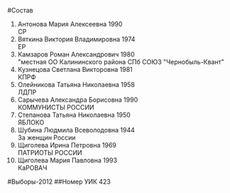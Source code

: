 #Состав
1. Антонова Мария Алексеевна 1990   
    СР
2. Вяткина Виктория Владимировна 1974   
    ЕР
3. Камзаров Роман Александрович 1980   
    "местная ОО Калининского района СПб СОЮЗ "Чернобыль-Квант"
4. Кузнецова Светлана Викторовна 1981   
    КПРФ
5. Олейникова Татьяна Николаевна 1958   
    ЛДПР
6. Сарычева Александра Борисовна 1990   
    КОММУНИСТЫ РОССИИ
7. Степанова Татьяна Николаевна 1950   
    ЯБЛОКО
8. Шубина Людмила Всеволодовна 1944   
    За женщин России
9. Щиголева Ирина Петровна 1969   
    ПАТРИОТЫ РОССИИ
10. Щиголева Мария Павловна 1993   
    КаРОВАЧ

#Выборы-2012
##Номер УИК
423